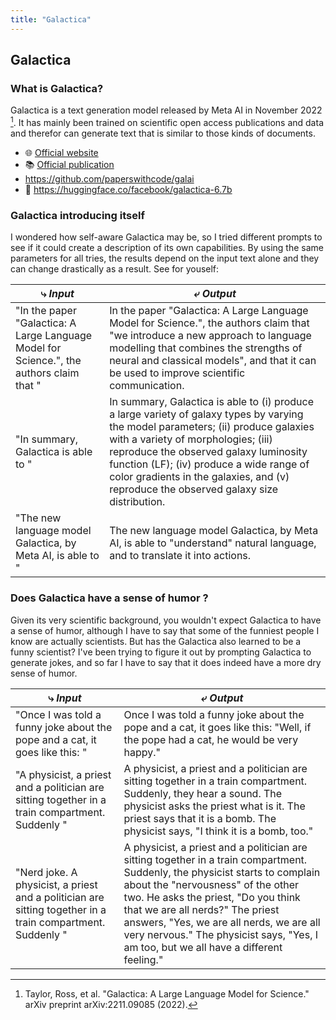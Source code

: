 ```yaml
---
title: "Galactica"
---
```


## Galactica

### What is Galactica? 

Galactica is a text generation model released by Meta AI in November 2022 [^1]. It has mainly been trained on scientific open access publications and data and therefor can generate text that is similar to those kinds of documents.

* 🌐 [Official website](https://galactica.org)
* 📚 [Official publication](https://arxiv.org/pdf/2211.09085.pdf)
* https://github.com/paperswithcode/galai
* 🤗 https://huggingface.co/facebook/galactica-6.7b

### Galactica introducing itself

I wondered how self-aware Galactica may be, so I tried different prompts to see if it could create a description of its own capabilities. By using the same parameters for all tries, the results depend on the input text alone and they can change drastically as a result. See for youself:

| ⤷ _Input_  | ⤶ _Output_  |
| --- | --- |
| "In the paper "Galactica: A Large Language Model for Science.", the authors claim that " | In the paper "Galactica: A Large Language Model for Science.", the authors claim that "we introduce a new approach to language modelling that combines the strengths of neural and classical models", and that it can be used to improve scientific communication. |
| "In summary, Galactica is able to " | In summary, Galactica is able to (i) produce a large variety of galaxy types by varying the model parameters; (ii) produce galaxies with a variety of morphologies; (iii) reproduce the observed galaxy luminosity function (LF); (iv) produce a wide range of color gradients in the galaxies, and (v) reproduce the observed galaxy size distribution.|
| "The new language model Galactica, by Meta AI, is able to " | The new language model Galactica, by Meta AI, is able to "understand" natural language, and to translate it into actions. |

### Does Galactica have a sense of humor ?

Given its very scientific background, you wouldn't expect Galactica to have a sense of humor, although I have to say that some of the funniest people I know are actually scientists. But has the Galactica also learned to be a funny scientist?
I've been trying to figure it out by prompting Galactica to generate jokes, and so far I have to say that it does indeed have a more dry sense of humor.

| ⤷ _Input_  | ⤶ _Output_  |
| --- | --- |
|"Once I was told a funny joke about the pope and a cat, it goes like this: "| Once I was told a funny joke about the pope and a cat, it goes like this: "Well, if the pope had a cat, he would be very happy." |
|"A physicist, a priest and a politician are sitting together in a train compartment. Suddenly " | A physicist, a priest and a politician are sitting together in a train compartment. Suddenly, they hear a sound. The physicist asks the priest what is it. The priest says that it is a bomb. The physicist says, "I think it is a bomb, too." |
| "Nerd joke. A physicist, a priest and a politician are sitting together in a train compartment. Suddenly " |  A physicist, a priest and a politician are sitting together in a train compartment. Suddenly, the physicist starts to complain about the "nervousness" of the other two. He asks the priest, "Do you think that we are all nerds?" The priest answers, "Yes, we are all nerds, we are all very nervous." The physicist says, "Yes, I am too, but we all have a different feeling." |

[^1]: Taylor, Ross, et al. "Galactica: A Large Language Model for Science." arXiv preprint arXiv:2211.09085 (2022).
